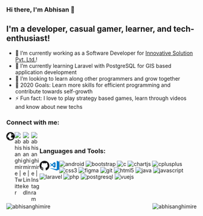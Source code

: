### Hi there, I'm Abhisan 👋

## I'm a developer, casual gamer, learner, and tech-enthusiast!

-   🔭 I’m currently working as a Software Developer for [Innovative Solution Pvt. Ltd.][innovativesolution]!
-   🌱 I’m currently learning Laravel with PostgreSQL for GIS based application development
-   👯 I’m looking to learn along other programmers and grow together
-   🥅 2020 Goals: Learn more skills for efficient programming and contribute towards self-growth
-   ⚡ Fun fact: I love to play strategy based games, learn through videos and know about new techs

### Connect with me:

[<img align="left" alt="abhisanghimire" width="22px" src="https://raw.githubusercontent.com/iconic/open-iconic/master/svg/globe.svg" />][website]
[<img align="left" alt="abhisanghimire | Twitter" width="22px" src="https://cdn.jsdelivr.net/npm/simple-icons@v3/icons/twitter.svg" />][twitter]
[<img align="left" alt="abhisanghimire | LinkedIn" width="22px" src="https://cdn.jsdelivr.net/npm/simple-icons@v3/icons/linkedin.svg" />][linkedin]
[<img align="left" alt="abhisanghimire | Instagram" width="22px" src="https://cdn.jsdelivr.net/npm/simple-icons@v3/icons/instagram.svg" />][instagram]

<br />

### Languages and Tools:

<p align="left"><img src="https://devicons.github.io/devicon/devicon.git/icons/android/android-original-wordmark.svg" alt="android"width="40" height="40" /> 
  <img align="left" alt="GitHub" width="26px" src="https://raw.githubusercontent.com/github/explore/78df643247d429f6cc873026c0622819ad797942/topics/github/github.png" />
<img align="left" alt="Visual Studio Code" width="26px" src="https://raw.githubusercontent.com/github/explore/80688e429a7d4ef2fca1e82350fe8e3517d3494d/topics/visual-studio-code/visual-studio-code.png" />
  <img src="https://devicons.github.io/devicon/devicon.git/icons/bootstrap/bootstrap-plain.svg" alt="bootstrap" width="40" height="40"/> 
  <img src="https://devicons.github.io/devicon/devicon.git/icons/c/c-original.svg" alt="c" width="40" height="40"/> 
  <img src="https://www.chartjs.org/media/logo-title.svg" alt="chartjs" width="40" height="40"/> 
  <img src="https://devicons.github.io/devicon/devicon.git/icons/cplusplus/cplusplus-original.svg" alt="cplusplus" width="40" height="40"/> 
  <img src="https://devicons.github.io/devicon/devicon.git/icons/css3/css3-original-wordmark.svg" alt="css3" width="40" height="40"/> 
  <img src="https://www.vectorlogo.zone/logos/figma/figma-icon.svg" alt="figma" width="40" height="40"/> 
  <img src="https://www.vectorlogo.zone/logos/git-scm/git-scm-icon.svg" alt="git" width="40" height="40"/> 
  <img src="https://devicons.github.io/devicon/devicon.git/icons/html5/html5-original-wordmark.svg" alt="html5" width="40" height="40"/> 
  <img src="https://devicons.github.io/devicon/devicon.git/icons/java/java-original-wordmark.svg" alt="java" width="40" height="40"/> 
  <img src="https://devicons.github.io/devicon/devicon.git/icons/javascript/javascript-original.svg" alt="javascript" width="40" height="40"/> 
  <img src="https://devicons.github.io/devicon/devicon.git/icons/laravel/laravel-plain-wordmark.svg" alt="laravel" width="40" height="40"/> 
  <img src="https://devicons.github.io/devicon/devicon.git/icons/php/php-original.svg" alt="php" width="40" height="40"/> 
  <img src="https://devicons.github.io/devicon/devicon.git/icons/postgresql/postgresql-original-wordmark.svg" alt="postgresql" width="40" height="40"/> 
  <img src="https://devicons.github.io/devicon/devicon.git/icons/vuejs/vuejs-original-wordmark.svg" alt="vuejs" width="40" height="40"/></p>

[website]: https://www.abhisanghimire.info/
[twitter]: https://twitter.com/GhimireAbhisan
[instagram]: https://www.instagram.com/_abhisan_/
[linkedin]: https://www.linkedin.com/in/abhisan-ghimire-5605681a2/
[innovativesolution]: https://innovativesolution.com.np/

<br/>
<br/>
<p><img align="left" src="https://github-readme-stats.vercel.app/api/top-langs/?username=abhisanghimire&hide=html" alt="abhisanghimire"/><img align="right" src="https://github-readme-stats.vercel.app/api?username=abhisanghimire&show_icons=true" alt="abhisanghimire" /></p>



